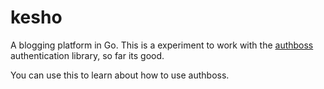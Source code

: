 # kesho

A blogging platform in  Go. This is a experiment to work with the [authboss](https://github.com/go-authboss/authboss) authentication library, so far its good.

You can use this to learn about how to use authboss.

